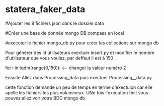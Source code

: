 # statera_faker_data

#Ajouter les 8 fichiers json dans le dossier data

#Créer une base de donnée mongo DB compass en local

#executer le fichier mongo_db.py pour créer les collections sur mongo db

Pour générer des id utilisateurs exectuer insert.py et modifier le nombre d'utilisateur que vous voulez,
par deffaut il est à 150 .


for i in  tqdm(range(0,150)): <-- changer la valeur numéro 2

Ensuite Allez dans Processing_data puis exectuer Processing__data.py 

cette fonction demande un peu de temps en terme d'exectuion car elle apelle les fichiers les plus volumineux.
UNe fois l'execution finit vous pouvez allez voir votre BDD mongo db

